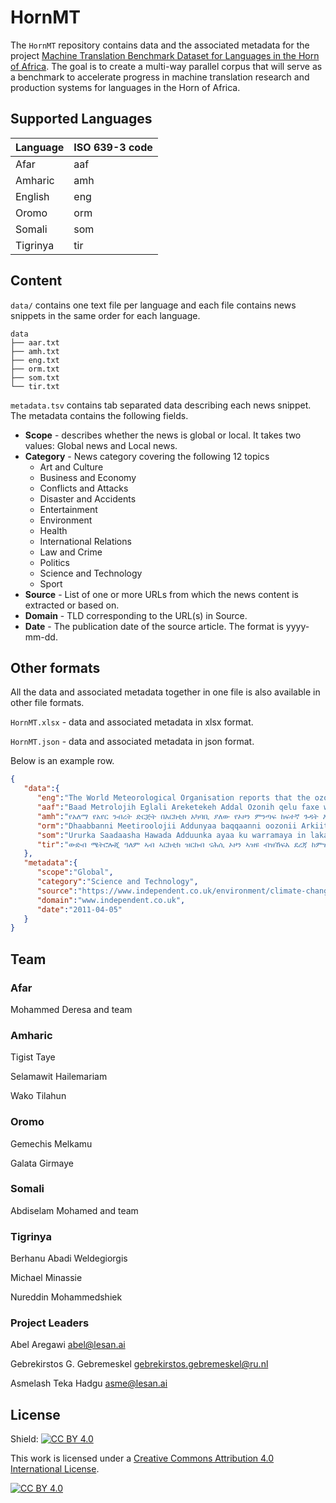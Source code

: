 # HornMT 

The `HornMT` repository contains data and the associated metadata for the project [Machine Translation Benchmark Dataset for Languages in the Horn of Africa](https://lesan.ai/benchmark). The goal is to create a multi-way parallel corpus that will serve as a benchmark to accelerate progress in machine translation research and production systems for languages in the Horn of Africa.


## Supported Languages

 Language      | ISO 639-3 code
 ------------- | -------------
Afar	| aaf
Amharic	| amh
English	| eng
Oromo	| orm
Somali	| som
Tigrinya	| tir


## Content

`data/` contains one text file per language and each file contains news snippets in the same order for each language.

```
data
├── aar.txt
├── amh.txt
├── eng.txt
├── orm.txt
├── som.txt
└── tir.txt
```

`metadata.tsv` contains tab separated data describing each news snippet. The metadata contains the following fields.

- **Scope** - describes whether the news is global or local. It takes two values: Global news and Local news.
- **Category** - News category covering the following 12 topics
  - Art and Culture
  - Business and Economy
  - Conflicts and Attacks
  - Disaster and Accidents
  - Entertainment
  - Environment
  - Health
  - International Relations
  - Law and Crime
  - Politics
  - Science and Technology
  - Sport
- **Source** - List of one or more URLs from which the news content is extracted or based on. 
- **Domain** - TLD corresponding to the URL(s) in Source.
- **Date** - The publication date of the source article. The format is yyyy-mm-dd.

## Other formats

All the data and associated metadata together in one file is also available in other file formats.

`HornMT.xlsx` - data and associated metadata in xlsx format.

`HornMT.json` - data and associated metadata in json format.

Below is an example row.

```json
{
   "data":{
      "eng":"The World Meteorological Organisation reports that the ozone layer is damaged to its worst extent ever in the Arctic.",
      "aaf":"Baad Metrolojih Eglali Areketekeh Addal Ozonih qelu faxe waktik lafetle calat biyakisem xayose.",
      "amh":"የአለማ የአየር ንብረት ድርጅት በአርክቲክ አካባቢ ያለው የኦዞን ምንጣፍ ከፍተኛ ጉዳት እንደደረሰበት አስታወቀ፡፡",
      "orm":"Dhaabbanni Meetiroolojii Addunyaa baqqaanni oozonii Arkiitik keessatti gara sadarkaa isa hamaa haga ammaatti akka miidhame gabaase.",
      "som":"Ururka Saadaasha Hawada Adduunka ayaa ku warramaya in lakabka ozoneka ee Ka koreeya dhulka baraflayda uu waxyeelladii abid ugu darnaa soo gaadhay.",
      "tir":"ውድብ ሜትሮሎጂ ዓለም ኣብ ኣርክቲክ ዝርከብ ናሕሲ ኦዞን ኣዝዩ ብዝኸፍአ ደረጃ ከምዝተጎድአ ሓቢሩ፡፡"
   },
   "metadata":{
      "scope":"Global",
      "category":"Science and Technology",
      "source":"https://www.independent.co.uk/environment/climate-change/ozone-layer-damaged-by-unusually-harsh-winter-2263653.html",
      "domain":"www.independent.co.uk",
      "date":"2011-04-05"
   }
}
```

## Team

### Afar 

Mohammed Deresa and team 


### Amharic

Tigist Taye

Selamawit Hailemariam

Wako Tilahun

### Oromo

Gemechis Melkamu

Galata Girmaye

### Somali 

Abdiselam Mohamed and team 

### Tigrinya 

Berhanu Abadi Weldegiorgis

Michael Minassie

Nureddin Mohammedshiek


### Project Leaders 

Abel Aregawi <abel@lesan.ai>

Gebrekirstos G. Gebremeskel <gebrekirstos.gebremeskel@ru.nl>

Asmelash Teka Hadgu <asme@lesan.ai>
 
## License

Shield: [![CC BY 4.0][cc-by-shield]][cc-by]

This work is licensed under a
[Creative Commons Attribution 4.0 International License][cc-by].

[![CC BY 4.0][cc-by-image]][cc-by]

[cc-by]: http://creativecommons.org/licenses/by/4.0/
[cc-by-image]: https://i.creativecommons.org/l/by/4.0/88x31.png
[cc-by-shield]: https://img.shields.io/badge/License-CC%20BY%204.0-lightgrey.svg

